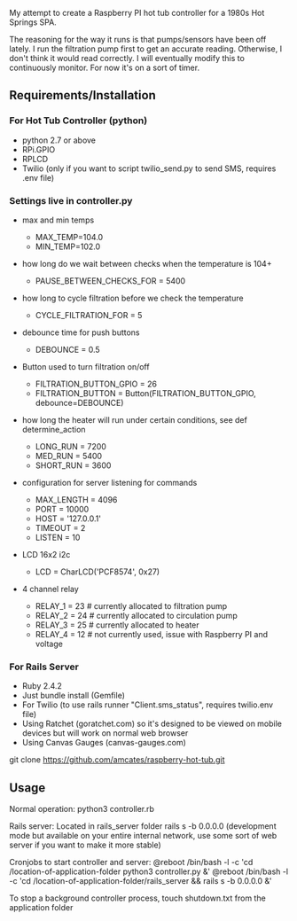 My attempt to create a Raspberry PI hot tub controller for a 1980s Hot Springs SPA.

The reasoning for the way it runs is that pumps/sensors have been off lately.  I run the filtration pump first to get an accurate reading.  Otherwise, I don't think it would read correctly.  I will eventually modify this to continuously monitor.  For now it's on a sort of timer.

## Requirements/Installation

### For Hot Tub Controller (python)
* python 2.7 or above
* RPi.GPIO
* RPLCD
* Twilio (only if you want to script twilio_send.py to send SMS, requires .env file)

### Settings live in controller.py

* max and min temps
  * MAX_TEMP=104.0
  * MIN_TEMP=102.0

* how long do we wait between checks when the temperature is 104+
  * PAUSE_BETWEEN_CHECKS_FOR = 5400

* how long to cycle filtration before we check the temperature
  * CYCLE_FILTRATION_FOR = 5

* debounce time for push buttons
  * DEBOUNCE = 0.5

* Button used to turn filtration on/off
  * FILTRATION_BUTTON_GPIO = 26
  * FILTRATION_BUTTON = Button(FILTRATION_BUTTON_GPIO, debounce=DEBOUNCE)

* how long the heater will run under certain conditions, see def determine_action
  * LONG_RUN  = 7200
  * MED_RUN   = 5400
  * SHORT_RUN = 3600

* configuration for server listening for commands
  * MAX_LENGTH = 4096
  * PORT = 10000
  * HOST = '127.0.0.1'
  * TIMEOUT = 2
  * LISTEN = 10

* LCD 16x2 i2c
  * LCD = CharLCD('PCF8574', 0x27)

* 4 channel relay
  * RELAY_1 = 23 # currently allocated to filtration pump
  * RELAY_2 = 24 # currently allocated to circulation pump
  * RELAY_3 = 25 # currently allocated to heater
  * RELAY_4 = 12 # not currently used, issue with Raspberry PI and voltage

### For Rails Server
* Ruby 2.4.2
* Just bundle install (Gemfile)
* For Twilio (to use rails runner "Client.sms_status", requires twilio.env file)
* Using Ratchet (goratchet.com) so it's designed to be viewed on mobile devices but will work on normal web browser
* Using Canvas Gauges (canvas-gauges.com)

git clone https://github.com/amcates/raspberry-hot-tub.git

## Usage

Normal operation:
python3 controller.rb

Rails server:
Located in rails_server folder
rails s -b 0.0.0.0 (development mode but available on your entire internal network, use some sort of web server if you want to make it more stable)

Cronjobs to start controller and server:
@reboot /bin/bash -l -c 'cd /location-of-application-folder python3 controller.py &'
@reboot /bin/bash -l -c 'cd /location-of-application-folder/rails_server && rails s -b 0.0.0.0 &'

To stop a background controller process, touch shutdown.txt from the application folder
